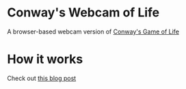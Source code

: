 # Conway's Webcam of Life

A browser-based webcam version of [Conway's Game of Life](https://en.wikipedia.org/wiki/Conway%27s_Game_of_Life) 

# How it works

Check out [this blog post](https://nathanwillson.com/blog/posts/conway/)
